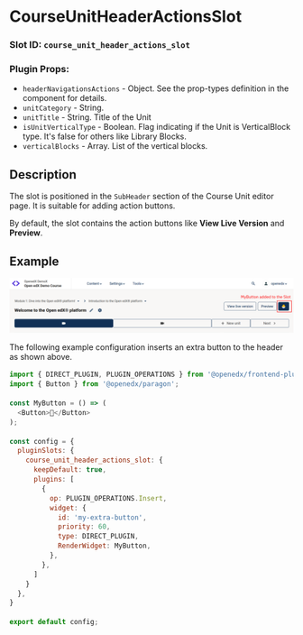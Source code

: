 # CourseUnitHeaderActionsSlot

### Slot ID: `course_unit_header_actions_slot`
### Plugin Props:

* `headerNavigationsActions` - Object. See the prop-types definition in the component for details.
* `unitCategory` - String.
* `unitTitle` - String. Title of the Unit
* `isUnitVerticalType` - Boolean. Flag indicating if the Unit is VerticalBlock type. It's false for others like Library Blocks.
* `verticalBlocks` - Array. List of the vertical blocks.

## Description

The slot is positioned in the `SubHeader` section of the Course Unit editor page. It is suitable for adding action buttons.

By default, the slot contains the action buttons like **View Live Version** and **Preview**.

## Example

![Screenshot of an extra button in slot](./images/mybutton_added_to_slot.png)

The following example configuration inserts an extra button to the header as shown above.

```js
import { DIRECT_PLUGIN, PLUGIN_OPERATIONS } from '@openedx/frontend-plugin-framework';
import { Button } from '@openedx/paragon';

const MyButton = () => (
  <Button>🐣</Button>
);

const config = {
  pluginSlots: {
    course_unit_header_actions_slot: {
      keepDefault: true,
      plugins: [
        {
          op: PLUGIN_OPERATIONS.Insert,
          widget: {
            id: 'my-extra-button',
            priority: 60,
            type: DIRECT_PLUGIN,
            RenderWidget: MyButton,
          },
        },
      ]
    }
  },
}

export default config;
```
